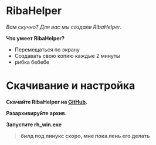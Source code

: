 # **RibaHelper**
*Вам скучно? Для вас мы создали RibaHelper.*

**Что умеет RibaHelper?**

 - Перемещаться по экрану
 - Создавать свою копию каждые 2 минуты
 -  рибка бебебе
# Скачивание и настройка	 
**Скачайте RibaHelper на [GitHub](https://github.com/pidorsoftllc/RibaHelper/releases/).**

**Разархивируйте архив.**

 **Запустите rh_win.exe**

> **билд под линукс скоро, мне пока лень его делать**
